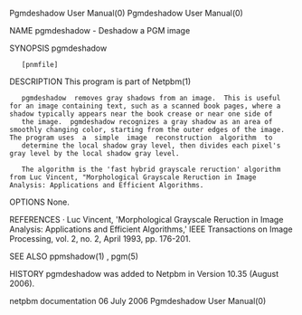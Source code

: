 Pgmdeshadow User Manual(0)                                                                                                                                                         Pgmdeshadow User Manual(0)



NAME
       pgmdeshadow - Deshadow a PGM image


SYNOPSIS
       pgmdeshadow

       [pnmfile]



DESCRIPTION
       This program is part of Netpbm(1)

       pgmdeshadow  removes gray shadows from an image.  This is useful for an image containing text, such as a scanned book pages, where a shadow typically appears near the book crease or near one side of
       the image.  pgmdeshadow recognizes a gray shadow as an area of smoothly changing color, starting from the outer edges of the image.  The program uses  a  simple  image  reconstruction  algorithm  to
       determine the local shadow gray level, then divides each pixel's gray level by the local shadow gray level.

       The algorithm is the 'fast hybrid grayscale reruction' algorithm from Luc Vincent, "Morphological Grayscale Reruction in Image Analysis: Applications and Efficient Algorithms.



OPTIONS
       None.


REFERENCES
       ·      Luc Vincent, 'Morphological Grayscale Reruction in Image Analysis: Applications and Efficient Algorithms,' IEEE Transactions on Image Processing, vol. 2, no. 2, April 1993, pp. 176-201.





SEE ALSO
       ppmshadow(1) , pgm(5)



HISTORY
       pgmdeshadow was added to Netpbm in Version 10.35 (August 2006).



netpbm documentation                                                                             06 July 2006                                                                      Pgmdeshadow User Manual(0)

